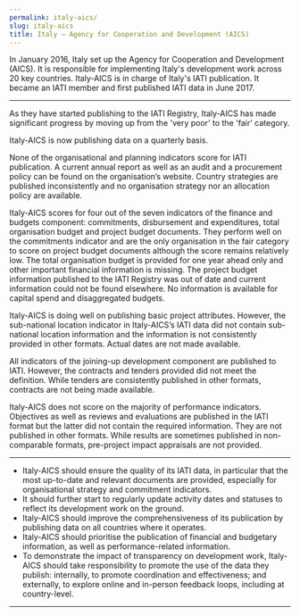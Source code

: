 ```yaml
---
permalink: italy-aics/
slug: italy-aics
title: Italy – Agency for Cooperation and Development (AICS)
---
```


In January 2016, Italy set up the Agency for Cooperation and Development (AICS). It is responsible for implementing Italy's development work across 20 key countries. Italy-AICS is in charge of Italy's IATI publication. It became an IATI member and first published IATI data in June 2017.

---

As they have started publishing to the IATI Registry, Italy-AICS has made significant progress by moving up from the 'very poor' to the 'fair' category.

Italy-AICS is now publishing data on a quarterly basis.

None of the organisational and planning indicators score for IATI publication. A current annual report as well as an audit and a procurement policy can be found on the organisation’s website. Country strategies are published inconsistently and no organisation strategy nor an allocation policy are available.

Italy-AICS scores for four out of the seven indicators of the finance and budgets component: commitments, disbursement and expenditures, total organisation budget and project budget documents. They perform well on the commitments indicator and are the only organisation in the fair category to score on project budget documents although the score remains relatively low. The total organisation budget is provided for one year ahead only and other important financial information is missing. The project budget information published to the IATI Registry was out of date and current information could not be found elsewhere. No information is available for capital spend and disaggregated budgets.

Italy-AICS is doing well on publishing basic project attributes. However, the sub-national location indicator in Italy-AICS’s IATI data did not contain sub-national location information and the information is not consistently provided in other formats. Actual dates are not made available.

All indicators of the joining-up development component are published to IATI. However, the contracts and tenders provided did not meet the definition. While tenders are consistently published in other formats, contracts are not being made available.

Italy-AICS does not score on the majority of performance indicators. Objectives as well as reviews and evaluations are published in the IATI format but the latter did not contain the required information. They are not published in other formats. While results are sometimes published in non-comparable formats, pre-project impact appraisals are not provided.

---

 * Italy-AICS should ensure the quality of its IATI data, in particular that the most up-to-date and relevant documents are provided, especially for organisational strategy and commitment indicators.
 * It should further start to regularly update activity dates and statuses to reflect its development work on the ground.
 * Italy-AICS should improve the comprehensiveness of its publication by publishing data on all countries where it operates.
 * Italy-AICS should prioritise the publication of financial and budgetary information, as well as performance-related information.
 * To demonstrate the impact of transparency on development work, Italy-AICS should take responsibility to promote the use of the data they publish: internally, to promote coordination and effectiveness; and externally, to explore online and in-person feedback loops, including at country-level.

---
